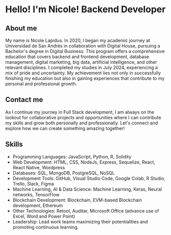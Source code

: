 # Hello! I'm Nicole! Backend Developer

## About me
My name is Nicole Lapidus. In 2020, I began my academic journey at Universidad de San Andrés in collaboration with Digital House, pursuing a Bachelor's degree in Digital Business. This program offers a comprehensive education that covers backend and frontend development, database management, digital marketing, big data, artificial intelligence, and other relevant disciplines. I completed my studies in July 2024, experiencing a mix of pride and uncertainty. My achievement lies not only in successfully finishing my education but also in gaining experiences that contribute to my personal and professional growth.

## Contact me
As I continue my journey in Full Stack development, I am always on the lookout for collaborative projects and opportunities where I can contribute my skills and grow both personally and professionally. Let's connect and explore how we can create something amazing together!

## Skills
- Programming Languages: JavaScript, Python, R, Solidity
- Web Development: HTML, CSS, NodeJs, Express, Sequelize, React, React Native, Wordpress 
- Databases: SQL, MongoDB, PostgreSQL, NoSQL
- Development Tools: GitHub, Visual Studio Code, Google Colab, R Studio, Trello, Slack, Figma 
- Machine Learning, AI & Data Science: Machine Learning, Keras, Neural networks, TensorFlow 
- Blockchain Development: Blockchain, EVM-based Blockchain development, Ethereum
- Other Technologies: Retool, Auditar, Microsoft Office (advance use of Excel, Word and Power Point)
- Leadership: Lead work teams maximizing their potentialities and promoting continuous learning.